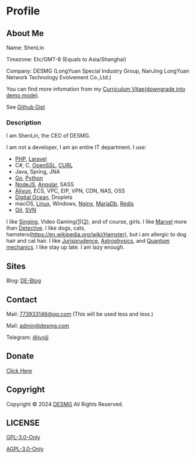 # Profile

## About Me

Name: ShenLin

Timezone: Etc/GMT-8 (Equals to Asia/Shanghai)

Company: DESMG (LongYuan Special Industry Group, NanJing LongYuan Network Technology Evolvement Co.,Ltd.)

You can find more infomation from my [Curriculum Vitae(downgrade into demo mode)](https://github.desmg.com/Curriculum-Vitae-By-Google-Material-Design/).

See [Github Gist](https://gist.github.com/jyxjjj)

### Description

I am ShenLin, the CEO of DESMG.

I am not a developer, I am an entire IT department.
I use:
- [PHP](https://www.php.net), [Laravel](https://laravel.com/)
- C#, C, [OpenSSL](https://www.openssl.org/), [CURL](https://github.com/curl/curl)
- Java, Spring, JNA
- [Go](https://golang.org/), [Python](https://www.python.org/)
- [NodeJS](https://nodejs.org/en/), [Angular](https://angular.io/), SASS
- [Aliyun](https://www.alibabacloud.com/en), ECS, VPC, EIP, VPN, CDN, NAS, OSS
- [Digital Ocean](https://www.digitalocean.com/?refcode=23e8653b361a&utm_campaign=Referral_Invite&utm_medium=Referral_Program&utm_source=badge), Droplets
- macOS, [Linux](https://getfedora.org/), Windows, [Nginx](https://nginx.org/), [MariaDb](https://mariadb.org/), [Redis](https://redis.io/)
- [Git](https://git-scm.com/), [SVN](https://subversion.apache.org/)

I like [Singing](https://kg.qq.com/index-pc.html), Video Gaming([1](https://www.blizzard.com/))([2](https://store.steampowered.com)), and of course, girls.
I like [Marvel](https://www.marvel.com) more than [Detective](https://www.dccomics.com).
I like dogs, cats, hamsters(https://en.wikipedia.org/wiki/Hamster), but i am allergic to dog hair and cat hair.
I like [Jurisprudence](https://en.wikipedia.org/wiki/Jurisprudence), [Astrophysics](https://en.wikipedia.org/wiki/Astrophysics), and [Quantum mechanics](https://en.wikipedia.org/wiki/Quantum_mechanics).
I like stay up late.
I am lazy enough.

## Sites

Blog: [DE-Blog](https://blog.desmg.com)

## Contact

Mail: [773933146@qq.com](mailto:773933146@qq.com) (This will be used less and less.)

Mail: [admin@desmg.com](mailto:admin@desmg.com)

Telegram: [@jyxjjj](https://t.me/jyxjjj)

## Donate

<a href="https://www.desmg.com/#/donate">Click Here</a>

## Copyright

Copyright &copy; 2024 [DESMG](https://www.desmg.com) All Rights Reserved. 

## LICENSE

[GPL-3.0-Only](LICENSE)

[AGPL-3.0-Only](LICENSE)
